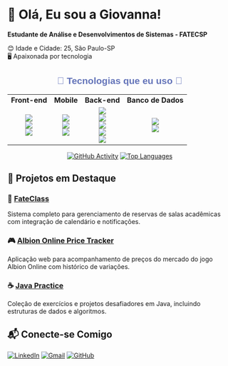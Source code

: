 # 🌟 Olá, Eu sou a Giovanna! 

**Estudante de Análise e Desenvolvimentos de Sistemas - FATECSP**    

😊 Idade e Cidade: 25, São Paulo-SP  
🖥️ Apaixonada por tecnologia

<div align="center">
  <h2 style="font-family: 'Arial', sans-serif; color: #6474B9;">🔹 Tecnologias que eu uso 🔹</h2>

  <table>
    <tr>
      <td align="center"><strong>Front-end</strong></td>
      <td align="center"><strong>Mobile</strong></td>
      <td align="center"><strong>Back-end</strong></td>
      <td align="center"><strong>Banco de Dados</strong></td>
    </tr>
    <tr>
      <td align="center">
        <img src="https://img.shields.io/badge/JavaScript-F7DF1E?style=for-the-badge&logo=javascript&logoColor=black"/><br>
        <img src="https://img.shields.io/badge/HTML5-E34F26?style=for-the-badge&logo=html5&logoColor=white"/><br>
        <img src="https://img.shields.io/badge/CSS3-1572B6?style=for-the-badge&logo=css3&logoColor=white"/>
      </td>
      <td align="center">
        <img src="https://img.shields.io/badge/Kotlin-0095D5?style=for-the-badge&logo=kotlin&logoColor=white"/><br>
        <img src="https://img.shields.io/badge/React%20Native-20232A?style=for-the-badge&logo=react&logoColor=61DAFB"/><br>
        <img src="https://img.shields.io/badge/Android%20Studio-3DDC84?style=for-the-badge&logo=android-studio&logoColor=white"/>
      </td>
      <td align="center">
        <img src="https://img.shields.io/badge/Java-ED8B00?style=for-the-badge&logo=java&logoColor=white"/><br>
        <img src="https://img.shields.io/badge/.NET-512BD4?style=for-the-badge&logo=dotnet&logoColor=white"/><br>
        <img src="https://img.shields.io/badge/VB.NET-512BD4?style=for-the-badge&logo=dotnet&logoColor=white"/><br>
        <img src="https://img.shields.io/badge/Node.js-43853D?style=for-the-badge&logo=node.js&logoColor=white"/><br>
        <img src="https://img.shields.io/badge/Python-3776AB?style=for-the-badge&logo=python&logoColor=white"/>
      </td>
      <td align="center">
        <img src="https://img.shields.io/badge/SQL%20Server-CC2927?style=for-the-badge&logo=microsoft-sql-server&logoColor=white"/><br>
        <img src="https://img.shields.io/badge/SQLite-003B57?style=for-the-badge&logo=sqlite&logoColor=white"/>
      </td>
    </tr>
  </table>
</div>



<div align="center">

[![GitHub Activity](https://github-readme-stats.vercel.app/api?username=GiovannaGongora&show_icons=true&theme=radical&hide_title=true&hide_border=true&count_private=true&icon_color=58a6ff&include_all_commits=true)](https://github.com/GiovannaGongora)
[![Top Languages](https://github-readme-stats.vercel.app/api/top-langs/?username=GiovannaGongora&layout=compact&theme=radical&hide_border=true&langs_count=6)](https://github.com/GiovannaGongora)

</div>

## 🚀 Projetos em Destaque

### 🏫 [FateClass](https://github.com/GiovannaGongora/FateClass)  
Sistema completo para gerenciamento de reservas de salas acadêmicas com integração de calendário e notificações.

### 🎮 [Albion Online Price Tracker](https://github.com/GiovannaGongora/AlbionAPI)  
Aplicação web para acompanhamento de preços do mercado do jogo Albion Online com histórico de variações.

### ☕ [Java Practice](https://github.com/GiovannaGongora/Java-Practice)  
Coleção de exercícios e projetos desafiadores em Java, incluindo estruturas de dados e algoritmos.

## 📬 Conecte-se Comigo

[![LinkedIn](https://img.shields.io/badge/LinkedIn-0A66C2?style=for-the-badge&logo=linkedin&logoColor=white)](https://linkedin.com/in/seu-perfil)
[![Gmail](https://img.shields.io/badge/Gmail-EA4335?style=for-the-badge&logo=gmail&logoColor=white)](mailto:giovanna.gongora145@gmail.com)
[![GitHub](https://img.shields.io/badge/GitHub-181717?style=for-the-badge&logo=github&logoColor=white)](https://github.com/GiovannaGongora)

